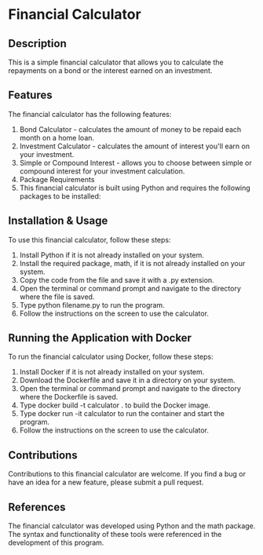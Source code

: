# Financial Calculator

## Description
This is a simple financial calculator that allows you to calculate the repayments on a bond or the interest earned on an investment.

## Features
The financial calculator has the following features:
1. Bond Calculator - calculates the amount of money to be repaid each month on a home loan.
2. Investment Calculator - calculates the amount of interest you'll earn on your investment.
3. Simple or Compound Interest - allows you to choose between simple or compound interest for your investment calculation.
4. Package Requirements
5. This financial calculator is built using Python and requires the following packages to be installed:

## Installation & Usage
To use this financial calculator, follow these steps:
1. Install Python if it is not already installed on your system.
2. Install the required package, math, if it is not already installed on your system.
3. Copy the code from the file and save it with a .py extension.
4. Open the terminal or command prompt and navigate to the directory where the file is saved.
5. Type python filename.py to run the program.
6. Follow the instructions on the screen to use the calculator.

## Running the Application with Docker
To run the financial calculator using Docker, follow these steps:
1. Install Docker if it is not already installed on your system.
2. Download the Dockerfile and save it in a directory on your system.
3. Open the terminal or command prompt and navigate to the directory where the Dockerfile is saved.
4. Type docker build -t calculator . to build the Docker image.
5. Type docker run -it calculator to run the container and start the program.
6. Follow the instructions on the screen to use the calculator.

## Contributions
Contributions to this financial calculator are welcome. If you find a bug or have an idea for a new feature, please submit a pull request.

## References
The financial calculator was developed using Python and the math package. The syntax and functionality of these tools were referenced in the development of this program.